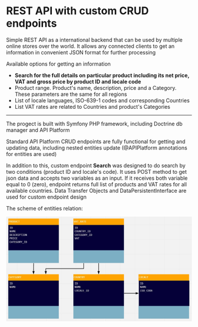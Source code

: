 REST API with custom CRUD endpoints
======
Simple REST API as a international backend that can be used by multiple online stores over the world. It allows any connected clients to get an information in convenient JSON format for further processing

Available options for getting an information

* **Search for the full details on particular product including its net price, VAT and gross price by product ID and locale code**
* Product range. Product's name, description, price and a Category. These parameters are the same for all regions
* List of locale languages, ISO-639-1 codes and corresponding Countries
* List VAT rates are related to Countries and product's Categories
---

The progect is built with Symfony PHP framework, including Doctrine db manager and API Platform

Standard API Platform CRUD endpoints are fully functional for getting and updating data, including nested entities update (@APIPlatform annotations for entities are used)

In addition to this, custom endpoint **Search** was designed to do search by two conditions (product ID and locale's code). It uses POST method to get json data and accepts two variables as an input. If it receives both variable equal to 0 (zero), endpoint returns full list of products and VAT rates for all available countries. Data Transfer Objects and DataPersistentInterface are used for custom endpoint design  

The scheme of entities relation:

![Relations](https://github.com/echerepenya/estore_restapi_symfony/blob/main/public/git_screens/entities-relation.jpg)